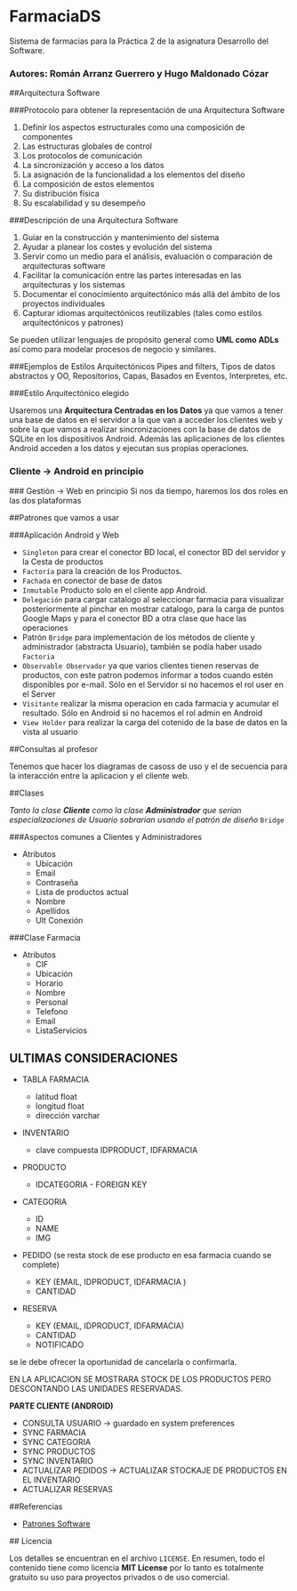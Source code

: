 FarmaciaDS
=================

Sistema de farmacias para la Práctica 2 de la asignatura Desarrollo del Software.

### **Autores: Román Arranz Guerrero y Hugo Maldonado Cózar**

##Arquitectura Software

###Protocolo para obtener la representación de una Arquitectura Software 

1. Definir los aspectos estructurales como una composición de componentes
2. Las estructuras globales de control
3. Los protocolos de comunicación
4. La sincronización y acceso a los datos
5. La asignación de la funcionalidad a los elementos del diseño
6. La composición de estos elementos
7. Su distribución física
8. Su escalabilidad y su desempeño  

###Descripción de una Arquitectura Software

1. Guiar en la construcción y mantenimiento del sistema 
2. Ayudar a planear los costes y evolución del sistema 
3. Servir como un medio para el análisis, evaluación o comparación de arquitecturas software 
4. Facilitar la comunicación entre las partes interesadas en las arquitecturas y los sistemas 
5. Documentar el conocimiento arquitectónico más allá del ámbito de los proyectos individuales 
6. Capturar idiomas arquitectónicos reutilizables (tales como estilos arquitectónicos y patrones) 

Se pueden utilizar lenguajes de propósito general como **UML como ADLs** así como para modelar procesos de negocio y similares. 

###Ejemplos de Estilos Arquitectónicos
Pipes and filters, Tipos de datos abstractos y OO, Repositorios, Capas, Basados en Eventos, Interpretes, etc.

###Estilo Arquitectónico elegido

Usaremos una **Arquitectura Centradas en los Datos** ya que vamos a tener una base de datos en el servidor a la que van a acceder los clientes web y sobre la que vamos a realizar sincronizaciones con la base de datos de SQLite en los dispositivos Android. Además las aplicaciones de los clientes Android acceden a los datos y ejecutan sus propias operaciones.

### Cliente -> Android en principio

### Gestión -> Web en principio
Si nos da tiempo, haremos los dos roles en las dos plataformas

##Patrones que vamos a usar

###Aplicación Android y Web
- `Singleton` para crear el conector BD local, el conector BD del servidor y la Cesta de productos
- `Factoría` para la creación de los Productos.
- `Fachada` en conector de base de datos
- `Inmutable` Producto solo en el cliente app Android.
- `Delegación` para cargar catalogo al seleccionar farmacia para visualizar posteriormente al pinchar en mostrar catalogo, para la carga de puntos Google Maps y para el conector BD a otra clase que hace las operaciones
- Patrón `Bridge` para implementación de los métodos de cliente y administrador (abstracta Usuario), también se podía haber usado `Factoria`
- `Observable Observador` ya que varios clientes tienen reservas de productos, con este patron podemos informar a todos cuando estén disponibles por e-mail. Sólo en el Servidor si no hacemos el rol user en el Server
- `Visitante` realizar la misma operacion en cada farmacia y acumular el resultado. Sólo en Android si no hacemos el rol admin en Android
- `View Holder` para realizar la carga del cotenido de la base de datos en la vista al usuario

##Consultas al profesor

Tenemos que hacer los diagramas de casoss de uso y el de secuencia para la interacción entre la aplicacion y el cliente web.

##Clases

*Tanto la clase* ***Cliente*** *como la clase* ***Administrador*** *que serían especializaciones de Usuario sobrarían usando el patrón de diseño* `Bridge`

###Aspectos comunes a Clientes y Administradores
- Atributos
	- Ubicación
	- Email
	- Contraseña
	- Lista de productos actual
	- Nombre
	- Apellidos
	- Ult Conexión

###Clase Farmacia
- Atributos
	- CIF
	- Ubicación
	- Horario
	- Nombre
	- Personal
	- Telefono
	- Email
	- ListaServicios

## ULTIMAS CONSIDERACIONES

- TABLA FARMACIA 
	- latitud      float
	- longitud   float
	- dirección varchar


- INVENTARIO
	- clave compuesta IDPRODUCT, IDFARMACIA
	
- PRODUCTO
	- IDCATEGORIA - FOREIGN KEY

- CATEGORIA
	- ID
	- NAME
	- IMG

- PEDIDO (se resta stock de ese producto en esa farmacia cuando se complete)
	- KEY (EMAIL, IDPRODUCT, IDFARMACIA )
	- CANTIDAD

- RESERVA
	- KEY (EMAIL, IDPRODUCT, IDFARMACIA)
	- CANTIDAD
	- NOTIFICADO

se le debe ofrecer la oportunidad de cancelarla o confirmarla.

EN LA APLICACION SE MOSTRARA STOCK DE LOS PRODUCTOS PERO DESCONTANDO LAS UNIDADES RESERVADAS.


**PARTE CLIENTE (ANDROID)**
	
- CONSULTA USUARIO -> guardado en system preferences
- SYNC FARMACIA
- SYNC CATEGORIA
- SYNC  PRODUCTOS	
- SYNC INVENTARIO
- ACTUALIZAR PEDIDOS -> ACTUALIZAR STOCKAJE DE PRODUCTOS EN EL INVENTARIO
- ACTUALIZAR RESERVAS

##Referencias

- [Patrones Software](https://sourcemaking.com/design_patterns)



## Licencia

Los detalles se encuentran en el archivo `LICENSE`. En resumen, todo el contenido tiene como licencia **MIT License** por lo tanto es totalmente gratuito su uso para proyectos privados o de uso comercial.